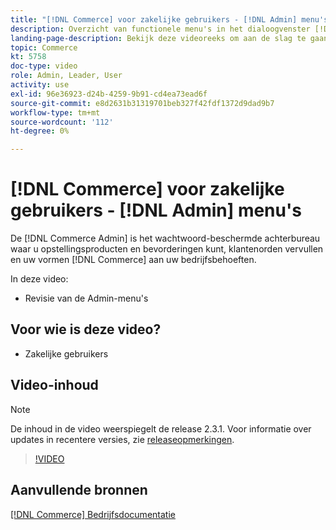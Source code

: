 ```yaml
---
title: "[!DNL Commerce] voor zakelijke gebruikers - [!DNL Admin] menu's"
description: Overzicht van functionele menu's in het dialoogvenster [!DNL Commerce] v2.3 [!DNL Admin].
landing-page-description: Bekijk deze videoreeks om aan de slag te gaan met de basisbeginselen van Adobe Commerce en om in de Admin te werken.
topic: Commerce
kt: 5758
doc-type: video
role: Admin, Leader, User
activity: use
exl-id: 96e36923-d24b-4259-9b91-cd4ea73ead6f
source-git-commit: e8d2631b31319701beb327f42fdf1372d9dad9b7
workflow-type: tm+mt
source-wordcount: '112'
ht-degree: 0%

---
```


# [!DNL Commerce] voor zakelijke gebruikers - [!DNL Admin] menu&#39;s

De [!DNL Commerce Admin] is het wachtwoord-beschermde achterbureau waar u opstellingsproducten en bevorderingen kunt, klantenorden vervullen en uw vormen [!DNL Commerce] aan uw bedrijfsbehoeften.

In deze video:

- Revisie van de Admin-menu&#39;s

## Voor wie is deze video?

- Zakelijke gebruikers

## Video-inhoud

>[!NOTE]
>
>De inhoud in de video weerspiegelt de release 2.3.1. Voor informatie over updates in recentere versies, zie [releaseopmerkingen](https://experienceleague.adobe.com/docs/commerce-operations/release/notes/overview.html).

>[!VIDEO](https://video.tv.adobe.com/v/35942?quality=12&learn=on)

## Aanvullende bronnen

[[!DNL Commerce] Bedrijfsdocumentatie](https://experienceleague.adobe.com/docs/commerce-admin/user-guides/home.html)
